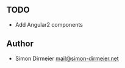 ## TODO

* Add Angular2 components

## Author

* Simon Dirmeier <a href="mailto:mail@simon-dirmeier.net">mail@simon-dirmeier.net</a>
